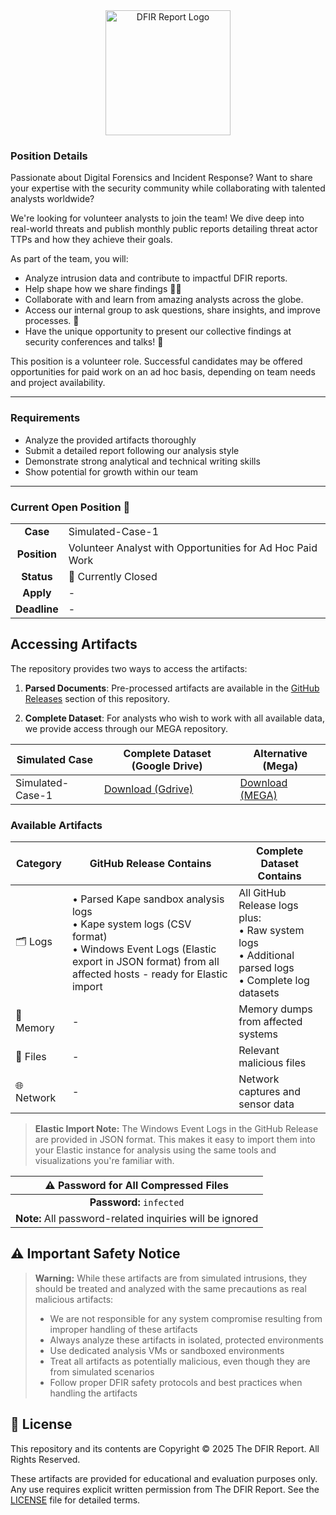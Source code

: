 <div align="center">
  <img src="https://thedfirreport.com/wp-content/uploads/2020/04/cropped-dfir-v1-w.png" width="200" alt="DFIR Report Logo">
</div>

### Position Details
Passionate about Digital Forensics and Incident Response? Want to share your expertise with the security community while collaborating with talented analysts worldwide?

We're looking for volunteer analysts to join the team! We dive deep into real-world threats and publish monthly public reports detailing threat actor TTPs and how they achieve their goals.

As part of the team, you will:

- Analyze intrusion data and contribute to impactful DFIR reports.
- Help shape how we share findings 📄🎨
- Collaborate with and learn from amazing analysts across the globe.
- Access our internal group to ask questions, share insights, and improve processes. 🧠
- Have the unique opportunity to present our collective findings at security conferences and talks! 🎤

This position is a volunteer role. Successful candidates may be offered opportunities for paid work on an ad hoc basis, depending on team needs and project availability.

---

### Requirements

- Analyze the provided artifacts thoroughly
- Submit a detailed report following our analysis style
- Demonstrate strong analytical and technical writing skills
- Show potential for growth within our team

---

### Current Open Position 🔴

| | |
|:---:|:---|
| **Case** | Simulated-Case-1 |
| **Position** | Volunteer Analyst with Opportunities for Ad Hoc Paid Work |
| **Status** | 🔴 Currently Closed |
| **Apply** | - |
| **Deadline** | - |

## Accessing Artifacts
The repository provides two ways to access the artifacts:

1. **Parsed Documents**: Pre-processed artifacts are available in the [GitHub Releases](../../releases) section of this repository.

2. **Complete Dataset**: For analysts who wish to work with all available data, we provide access through our MEGA repository.

| Simulated Case | Complete Dataset (Google Drive) | Alternative (Mega) |
|----------------|------------------------|---------------------------|
| Simulated-Case-1 | [Download (Gdrive)](https://drive.google.com/file/d/1tpIUu4_uVQ2W_vnzzJjA3aLUhlQpS75k/view?usp=sharing) | [Download (MEGA)](https://mega.nz/file/IJhl0QgD#uQwoeFjIiLHwL16AS_fxPCX3XZKN8oTso6qiH_K307M)

### Available Artifacts

| Category | GitHub Release Contains | Complete Dataset Contains |
|----------|-------------|-------------|
| 🗂️ Logs | • Parsed Kape sandbox analysis logs<br>• Kape system logs (CSV format)<br>• Windows Event Logs (Elastic export in JSON format) from all affected hosts - ready for Elastic import | All GitHub Release logs plus:<br>• Raw system logs<br>• Additional parsed logs<br>• Complete log datasets |
| 💾 Memory | - | Memory dumps from affected systems |
| 📁 Files | - | Relevant malicious files |
| 🌐 Network | - | Network captures and sensor data |

> **Elastic Import Note:** The Windows Event Logs in the GitHub Release are provided in JSON format. This makes it easy to import them into your Elastic instance for analysis using the same tools and visualizations you're familiar with.

| ⚠️ Password for All Compressed Files |
|:-----------------------------------:|
| **Password:** `infected` |
| **Note:** All password-related inquiries will be ignored |

## ⚠️ Important Safety Notice

> **Warning:** While these artifacts are from simulated intrusions, they should be treated and analyzed with the same precautions as real malicious artifacts:
> - We are not responsible for any system compromise resulting from improper handling of these artifacts
> - Always analyze these artifacts in isolated, protected environments
> - Use dedicated analysis VMs or sandboxed environments
> - Treat all artifacts as potentially malicious, even though they are from simulated scenarios
> - Follow proper DFIR safety protocols and best practices when handling the artifacts

## 📜 License

This repository and its contents are Copyright © 2025 The DFIR Report. All Rights Reserved.

These artifacts are provided for educational and evaluation purposes only. Any use requires explicit written permission from The DFIR Report. See the [LICENSE](LICENSE) file for detailed terms.
